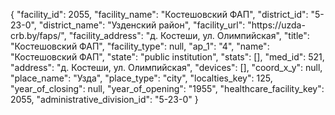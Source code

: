 {
    "facility_id": 2055,
    "facility_name": "Костешовский ФАП",
    "district_id": "5-23-0",
    "district_name": "Узденский район",
    "facility_url": "https:\/\/uzda-crb.by\/faps\/",
    "facility_address": "д. Костеши, ул. Олимпийская",
    "title": "Костешовский ФАП",
    "facility_type": null,
    "ap_1": "4",
    "name": "Костешовский ФАП",
    "state": "public institution",
    "stats": [],
    "med_id": 521,
    "address": "д. Костеши, ул. Олимпийская",
    "devices": [],
    "coord_x_y": null,
    "place_name": "Узда",
    "place_type": "city",
    "localties_key": 125,
    "year_of_closing": null,
    "year_of_opening": "1955",
    "healthcare_facility_key": 2055,
    "administrative_division_id": "5-23-0"
}